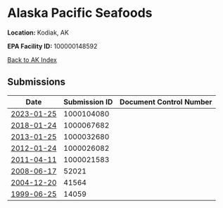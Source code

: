 # Alaska Pacific Seafoods

**Location:** Kodiak, AK

**EPA Facility ID:** 100000148592

[Back to AK Index](../../index.md)

## Submissions

| Date | Submission ID | Document Control Number |
|------|--------------|-------------------------|
| [2023-01-25](submissions/1000104080.md) | 1000104080 |  |
| [2018-01-24](submissions/1000067682.md) | 1000067682 |  |
| [2013-01-25](submissions/1000032680.md) | 1000032680 |  |
| [2012-01-24](submissions/1000026082.md) | 1000026082 |  |
| [2011-04-11](submissions/1000021583.md) | 1000021583 |  |
| [2008-06-17](submissions/52021.md) | 52021 |  |
| [2004-12-20](submissions/41564.md) | 41564 |  |
| [1999-06-25](submissions/14059.md) | 14059 |  |
